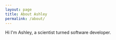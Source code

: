 ```yaml
---
layout: page
title: About Ashley
permalink: /about/
---
```


Hi I'm Ashley, a scientist turned software developer.
